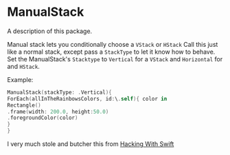 # ManualStack

A description of this package.

Manual stack lets you conditionally choose a `VStack` or `HStack`
Call this just like a normal stack, except pass a ``StackType`` to let it know how to behave. Set the ManualStack's ``Stacktype`` to `Vertical` for a `VStack` and `Horizontal` for and `HStack`.

Example:

```swift
ManualStack(stackType: .Vertical){
ForEach(allInTheRainbowsColors, id:\.self){ color in
Rectangle()
.frame(width: 200.0, height:50.0)
.foregroundColor(color)
}
}
```
I very much stole and butcher this from [Hacking With Swift](https://www.hackingwithswift.com/quick-start/swiftui/how-to-automatically-switch-between-hstack-and-vstack-based-on-size-class)
